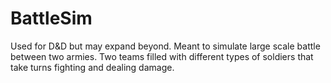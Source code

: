 # BattleSim
Used for D&amp;D but may expand beyond. Meant to simulate large scale battle between two armies. Two teams filled with different types of soldiers that take turns fighting and dealing damage. 
